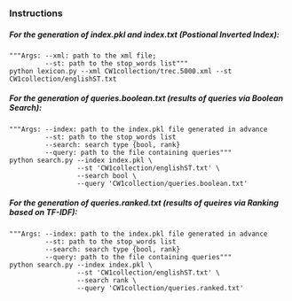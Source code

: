 ### Instructions

##### For the generation of index.pkl and index.txt (Postional Inverted Index):
```
"""Args: --xml: path to the xml file; 
         --st: path to the stop_words list"""
python lexicon.py --xml CW1collection/trec.5000.xml --st CW1collection/englishST.txt
```
##### For the generation of queries.boolean.txt (results of queries via Boolean Search):
```
"""Args: --index: path to the index.pkl file generated in advance
         --st: path to the stop_words list
         --search: search type {bool, rank}
         --query: path to the file containing queries""" 
python search.py --index index.pkl \
                 --st 'CW1collection/englishST.txt' \
                 --search bool \
                 --query 'CW1collection/queries.boolean.txt' 
```
##### For the generation of queries.ranked.txt (results of queires via Ranking based on TF-IDF):
```
"""Args: --index: path to the index.pkl file generated in advance
         --st: path to the stop_words list
         --search: search type {bool, rank}
         --query: path to the file containing queries""" 
python search.py --index index.pkl \
                 --st 'CW1collection/englishST.txt' \
                 --search rank \
                 --query 'CW1collection/queries.ranked.txt'
```
